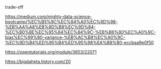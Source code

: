 

trade-off

https://medium.com/mighty-data-science-bootcamp/%EC%B5%9C%EC%84%A0%EC%9D%98-%EB%AA%A8%EB%8D%B8%EC%9D%84-%EC%B0%BE%EC%95%84%EC%84%9C-%EB%B6%80%EC%A0%9C-bias%EC%99%80-variance-%EB%AC%B8%EC%A0%9C-%EC%9D%B4%ED%95%B4%ED%95%98%EA%B8%B0-eccbaa9e0f50



https://opentutorials.org/module/3653/22071



https://bigdaheta.tistory.com/20